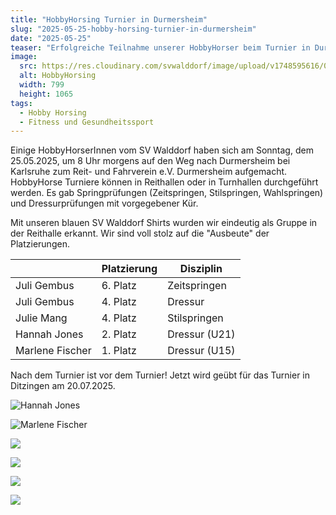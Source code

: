 ```yaml
---
title: "HobbyHorsing Turnier in Durmersheim"
slug: "2025-05-25-hobby-horsing-turnier-in-durmersheim"
date: "2025-05-25"
teaser: "Erfolgreiche Teilnahme unserer HobbyHorser beim Turnier in Durmersheim"
image:
  src: https://res.cloudinary.com/svwalddorf/image/upload/v1748595616/0_klxqjn.jpg
  alt: HobbyHorsing
  width: 799
  height: 1065
tags:
  - Hobby Horsing
  - Fitness und Gesundheitssport
---
```

Einige HobbyHorserInnen vom SV Walddorf haben sich am Sonntag, dem 25.05.2025, um 8 Uhr morgens auf den Weg nach Durmersheim bei Karlsruhe zum Reit- und Fahrverein e.V. Durmersheim aufgemacht. HobbyHorse Turniere können in Reithallen oder in Turnhallen durchgeführt werden. Es gab Springprüfungen (Zeitspringen, Stilspringen, Wahlspringen) und Dressurprüfungen mit vorgegebener Kür.

Mit unseren blauen SV Walddorf Shirts wurden wir eindeutig als Gruppe in der Reithalle erkannt. Wir sind voll stolz auf die "Ausbeute" der Platzierungen.

|                 | Platzierung | Disziplin     |
|-----------------|-------------|---------------|
| Juli Gembus     | 6. Platz    | Zeitspringen  |
| Juli Gembus     | 4. Platz    | Dressur       |
| Julie Mang      | 4. Platz    | Stilspringen  |
| Hannah Jones    | 2. Platz    | Dressur (U21) |
| Marlene Fischer | 1. Platz    | Dressur (U15) |


Nach dem Turnier ist vor dem Turnier! Jetzt wird geübt für das Turnier in Ditzingen am 20.07.2025.

![Hannah Jones](https://res.cloudinary.com/svwalddorf/image/upload/v1748595651/0_t4xabk.jpg)

![Marlene Fischer](https://res.cloudinary.com/svwalddorf/image/upload/v1748595681/0_nb7lgg.jpg)

![](https://res.cloudinary.com/svwalddorf/image/upload/v1748595704/0_llwhgj.jpg)

![](https://res.cloudinary.com/svwalddorf/image/upload/v1748596041/0_k8zpth.jpg)

![](https://res.cloudinary.com/svwalddorf/image/upload/v1748595725/0_jup0ma.jpg)

![](https://res.cloudinary.com/svwalddorf/image/upload/v1748595758/0_xzhzpo.jpg)
